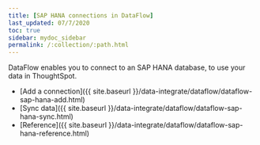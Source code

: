 ```yaml
---
title: [SAP HANA connections in DataFlow]
last_updated: 07/7/2020
toc: true
sidebar: mydoc_sidebar
permalink: /:collection/:path.html
---
```

DataFlow enables you to connect to an SAP HANA database, to use your data in ThoughtSpot.

- [Add a connection]({{ site.baseurl }}/data-integrate/dataflow/dataflow-sap-hana-add.html)
- [Sync data]({{ site.baseurl }}/data-integrate/dataflow/dataflow-sap-hana-sync.html)
- [Reference]({{ site.baseurl }}/data-integrate/dataflow/dataflow-sap-hana-reference.html)
